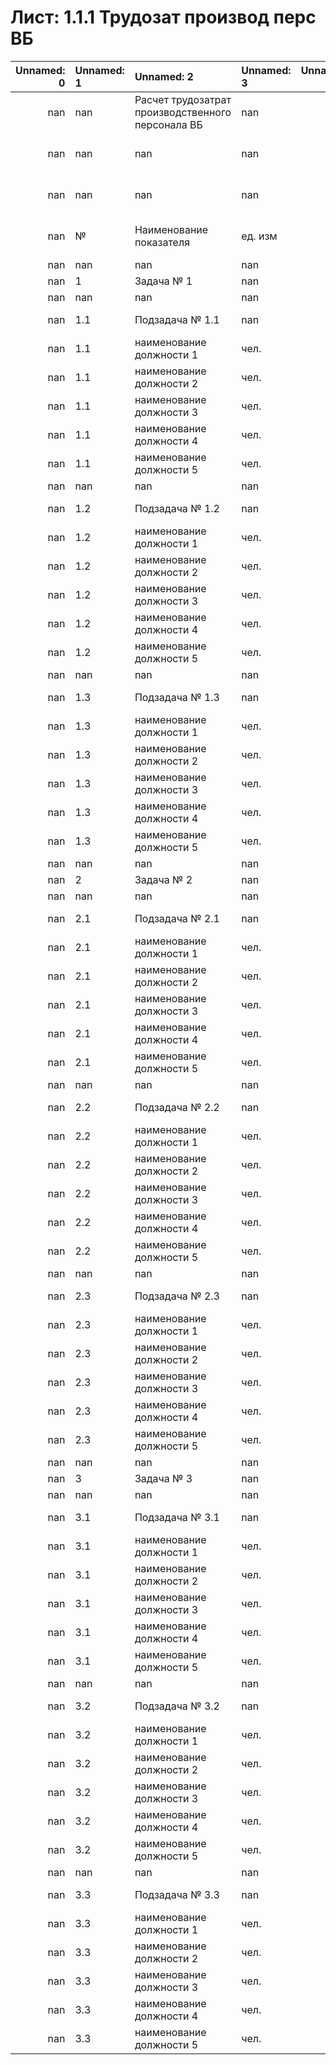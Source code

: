 # Лист: 1.1.1 Трудозат производ перс ВБ

|   Unnamed: 0 | Unnamed: 1   | Unnamed: 2                                        | Unnamed: 3   |   Unnamed: 4 | Unnamed: 5   | Unnamed: 6   |   Unnamed: 7 |   Unnamed: 8 |   Unnamed: 9 |   Unnamed: 10 | Unnamed: 11         | Unnamed: 12         | Unnamed: 13         | Unnamed: 14         | Unnamed: 15         | Unnamed: 16         | Unnamed: 17         | Unnamed: 18         | Unnamed: 19         | Unnamed: 20         | Unnamed: 21         | Unnamed: 22         | Unnamed: 23         | Unnamed: 24         | Unnamed: 25         | Unnamed: 26         | Unnamed: 27         | Unnamed: 28         | Unnamed: 29         | Unnamed: 30         | Unnamed: 31         | Unnamed: 32         | Unnamed: 33         | Unnamed: 34         | Unnamed: 35         | Unnamed: 36         | Unnamed: 37         | Unnamed: 38         | Unnamed: 39         | Unnamed: 40         | Unnamed: 41         | Unnamed: 42         | Unnamed: 43         | Unnamed: 44         | Unnamed: 45         | Unnamed: 46         | Unnamed: 47   |   Unnamed: 48 | Unnamed: 49                  | Unnamed: 50                  |   Unnamed: 51 | Unnamed: 52   |
|-------------:|:-------------|:--------------------------------------------------|:-------------|-------------:|:-------------|:-------------|-------------:|-------------:|-------------:|--------------:|:--------------------|:--------------------|:--------------------|:--------------------|:--------------------|:--------------------|:--------------------|:--------------------|:--------------------|:--------------------|:--------------------|:--------------------|:--------------------|:--------------------|:--------------------|:--------------------|:--------------------|:--------------------|:--------------------|:--------------------|:--------------------|:--------------------|:--------------------|:--------------------|:--------------------|:--------------------|:--------------------|:--------------------|:--------------------|:--------------------|:--------------------|:--------------------|:--------------------|:--------------------|:--------------------|:--------------------|:--------------|--------------:|:-----------------------------|:-----------------------------|--------------:|:--------------|
|          nan | nan          | Расчет трудозатрат производственного персонала ВБ | nan          |          nan | nan          | nan          |          nan |          nan |          nan |           nan | nan                 | nan                 | nan                 | nan                 | nan                 | nan                 | nan                 | nan                 | nan                 | nan                 | nan                 | nan                 | nan                 | nan                 | nan                 | nan                 | nan                 | nan                 | nan                 | nan                 | nan                 | nan                 | nan                 | nan                 | nan                 | nan                 | nan                 | nan                 | nan                 | nan                 | nan                 | nan                 | nan                 | nan                 | nan                 | nan                 | nan           |           nan | nan                          | nan                          |           nan | nan           |
|          nan | nan          | nan                                               | nan          |          nan | nan          | nan          |          nan |          nan |         2020 |          2021 | 2022                | 2022                | 2022                | 2022                | 2022                | 2022                | 2022                | 2022                | 2022                | 2022                | 2022                | 2022                | 2023                | 2023                | 2023                | 2023                | 2023                | 2023                | 2023                | 2023                | 2023                | 2023                | 2023                | 2023                | 2024                | 2024                | 2024                | 2024                | 2024                | 2024                | 2024                | 2024                | 2024                | 2024                | 2024                | 2024                | 20**          |           nan | nan                          | Расчет трудозатрат (чел-мес) |           nan | nan           |
|          nan | nan          | nan                                               | nan          |          nan | nan          | nan          |          nan |          nan |          nan |           nan | 2022-01-01 00:00:00 | 2022-02-01 00:00:00 | 2022-03-01 00:00:00 | 2022-04-01 00:00:00 | 2022-05-01 00:00:00 | 2022-06-01 00:00:00 | 2022-07-01 00:00:00 | 2022-08-01 00:00:00 | 2022-09-01 00:00:00 | 2022-10-01 00:00:00 | 2022-11-01 00:00:00 | 2022-12-01 00:00:00 | 2023-01-01 00:00:00 | 2023-02-01 00:00:00 | 2023-03-01 00:00:00 | 2023-04-01 00:00:00 | 2023-05-01 00:00:00 | 2023-06-01 00:00:00 | 2023-07-01 00:00:00 | 2023-08-01 00:00:00 | 2023-09-01 00:00:00 | 2023-10-01 00:00:00 | 2023-11-01 00:00:00 | 2023-12-01 00:00:00 | 2024-01-01 00:00:00 | 2024-02-01 00:00:00 | 2024-03-01 00:00:00 | 2024-04-01 00:00:00 | 2024-05-01 00:00:00 | 2024-06-01 00:00:00 | 2024-07-01 00:00:00 | 2024-08-01 00:00:00 | 2024-09-01 00:00:00 | 2024-10-01 00:00:00 | 2024-11-01 00:00:00 | 2024-12-01 00:00:00 | X             |           nan | 2022                         | 2023                         |          2024 | 20**          |
|          nan | №            | Наименование показателя                           | ед. изм      |          nan | Дата нач.    | Дата оконч.  |          nan |          nan |          nan |           nan | nan                 | nan                 | nan                 | nan                 | nan                 | nan                 | nan                 | nan                 | nan                 | nan                 | nan                 | nan                 | nan                 | nan                 | nan                 | nan                 | nan                 | nan                 | nan                 | nan                 | nan                 | nan                 | nan                 | nan                 | nan                 | nan                 | nan                 | nan                 | nan                 | nan                 | nan                 | nan                 | nan                 | nan                 | nan                 | nan                 | nan           |           nan | Расчет трудозатрат (чел-мес) | nan                          |           nan | nan           |
|          nan | nan          | nan                                               | nan          |          nan | nan          | nan          |          nan |          nan |          nan |           nan | nan                 | nan                 | nan                 | nan                 | nan                 | nan                 | nan                 | nan                 | nan                 | nan                 | nan                 | nan                 | nan                 | nan                 | nan                 | nan                 | nan                 | nan                 | nan                 | nan                 | nan                 | nan                 | nan                 | nan                 | nan                 | nan                 | nan                 | nan                 | nan                 | nan                 | nan                 | nan                 | nan                 | nan                 | nan                 | nan                 | nan           |           nan | nan                          | nan                          |           nan | nan           |
|          nan | 1            | Задача № 1                                        | nan          |          nan | 00:00:00     | 00:00:00     |          nan |          nan |          nan |           nan | nan                 | nan                 | nan                 | nan                 | nan                 | nan                 | nan                 | nan                 | nan                 | nan                 | nan                 | nan                 | nan                 | nan                 | nan                 | nan                 | nan                 | nan                 | nan                 | nan                 | nan                 | nan                 | nan                 | nan                 | nan                 | nan                 | nan                 | nan                 | nan                 | nan                 | nan                 | nan                 | nan                 | nan                 | nan                 | nan                 | nan           |           nan | Задача № 1                   | nan                          |           nan | nan           |
|          nan | nan          | nan                                               | nan          |          nan | nan          | nan          |          nan |          nan |          nan |           nan | nan                 | nan                 | nan                 | nan                 | nan                 | nan                 | nan                 | nan                 | nan                 | nan                 | nan                 | nan                 | nan                 | nan                 | nan                 | nan                 | nan                 | nan                 | nan                 | nan                 | nan                 | nan                 | nan                 | nan                 | nan                 | nan                 | nan                 | nan                 | nan                 | nan                 | nan                 | nan                 | nan                 | nan                 | nan                 | nan                 | nan           |           nan | nan                          | nan                          |           nan | nan           |
|          nan | 1.1          | Подзадача № 1.1                                   | nan          |          nan | 00:00:00     | 00:00:00     |          nan |          nan |          nan |           nan | nan                 | nan                 | nan                 | nan                 | nan                 | nan                 | nan                 | nan                 | nan                 | nan                 | nan                 | nan                 | nan                 | nan                 | nan                 | nan                 | nan                 | nan                 | nan                 | nan                 | nan                 | nan                 | nan                 | nan                 | nan                 | nan                 | nan                 | nan                 | nan                 | nan                 | nan                 | nan                 | nan                 | nan                 | nan                 | nan                 | nan           |           nan | Подзадача № 1.1              | nan                          |           nan | nan           |
|          nan | 1.1          | наименование должности 1                          | чел.         |          nan | nan          | nan          |          nan |          nan |          nan |           nan | nan                 | nan                 | nan                 | nan                 | nan                 | nan                 | nan                 | nan                 | nan                 | nan                 | nan                 | nan                 | nan                 | nan                 | nan                 | nan                 | nan                 | nan                 | nan                 | nan                 | nan                 | nan                 | nan                 | nan                 | nan                 | nan                 | nan                 | nan                 | nan                 | nan                 | nan                 | nan                 | nan                 | nan                 | nan                 | nan                 | nan           |           nan | 0                            | 0                            |             0 | nan           |
|          nan | 1.1          | наименование должности 2                          | чел.         |          nan | nan          | nan          |          nan |          nan |          nan |           nan | nan                 | nan                 | nan                 | nan                 | nan                 | nan                 | nan                 | nan                 | nan                 | nan                 | nan                 | nan                 | nan                 | nan                 | nan                 | nan                 | nan                 | nan                 | nan                 | nan                 | nan                 | nan                 | nan                 | nan                 | nan                 | nan                 | nan                 | nan                 | nan                 | nan                 | nan                 | nan                 | nan                 | nan                 | nan                 | nan                 | nan           |           nan | 0                            | 0                            |             0 | nan           |
|          nan | 1.1          | наименование должности 3                          | чел.         |          nan | nan          | nan          |          nan |          nan |          nan |           nan | nan                 | nan                 | nan                 | nan                 | nan                 | nan                 | nan                 | nan                 | nan                 | nan                 | nan                 | nan                 | nan                 | nan                 | nan                 | nan                 | nan                 | nan                 | nan                 | nan                 | nan                 | nan                 | nan                 | nan                 | nan                 | nan                 | nan                 | nan                 | nan                 | nan                 | nan                 | nan                 | nan                 | nan                 | nan                 | nan                 | nan           |           nan | 0                            | 0                            |             0 | nan           |
|          nan | 1.1          | наименование должности 4                          | чел.         |          nan | nan          | nan          |          nan |          nan |          nan |           nan | nan                 | nan                 | nan                 | nan                 | nan                 | nan                 | nan                 | nan                 | nan                 | nan                 | nan                 | nan                 | nan                 | nan                 | nan                 | nan                 | nan                 | nan                 | nan                 | nan                 | nan                 | nan                 | nan                 | nan                 | nan                 | nan                 | nan                 | nan                 | nan                 | nan                 | nan                 | nan                 | nan                 | nan                 | nan                 | nan                 | nan           |           nan | 0                            | 0                            |             0 | nan           |
|          nan | 1.1          | наименование должности 5                          | чел.         |          nan | nan          | nan          |          nan |          nan |          nan |           nan | nan                 | nan                 | nan                 | nan                 | nan                 | nan                 | nan                 | nan                 | nan                 | nan                 | nan                 | nan                 | nan                 | nan                 | nan                 | nan                 | nan                 | nan                 | nan                 | nan                 | nan                 | nan                 | nan                 | nan                 | nan                 | nan                 | nan                 | nan                 | nan                 | nan                 | nan                 | nan                 | nan                 | nan                 | nan                 | nan                 | nan           |           nan | 0                            | 0                            |             0 | nan           |
|          nan | nan          | nan                                               | nan          |          nan | nan          | nan          |          nan |          nan |          nan |           nan | nan                 | nan                 | nan                 | nan                 | nan                 | nan                 | nan                 | nan                 | nan                 | nan                 | nan                 | nan                 | nan                 | nan                 | nan                 | nan                 | nan                 | nan                 | nan                 | nan                 | nan                 | nan                 | nan                 | nan                 | nan                 | nan                 | nan                 | nan                 | nan                 | nan                 | nan                 | nan                 | nan                 | nan                 | nan                 | nan                 | nan           |           nan | nan                          | nan                          |           nan | nan           |
|          nan | 1.2          | Подзадача № 1.2                                   | nan          |          nan | 00:00:00     | 00:00:00     |          nan |          nan |          nan |           nan | nan                 | nan                 | nan                 | nan                 | nan                 | nan                 | nan                 | nan                 | nan                 | nan                 | nan                 | nan                 | nan                 | nan                 | nan                 | nan                 | nan                 | nan                 | nan                 | nan                 | nan                 | nan                 | nan                 | nan                 | nan                 | nan                 | nan                 | nan                 | nan                 | nan                 | nan                 | nan                 | nan                 | nan                 | nan                 | nan                 | nan           |           nan | Подзадача № 1.2              | nan                          |           nan | nan           |
|          nan | 1.2          | наименование должности 1                          | чел.         |          nan | nan          | nan          |          nan |          nan |          nan |           nan | nan                 | nan                 | nan                 | nan                 | nan                 | nan                 | nan                 | nan                 | nan                 | nan                 | nan                 | nan                 | nan                 | nan                 | nan                 | nan                 | nan                 | nan                 | nan                 | nan                 | nan                 | nan                 | nan                 | nan                 | nan                 | nan                 | nan                 | nan                 | nan                 | nan                 | nan                 | nan                 | nan                 | nan                 | nan                 | nan                 | nan           |           nan | 0                            | 0                            |             0 | nan           |
|          nan | 1.2          | наименование должности 2                          | чел.         |          nan | nan          | nan          |          nan |          nan |          nan |           nan | nan                 | nan                 | nan                 | nan                 | nan                 | nan                 | nan                 | nan                 | nan                 | nan                 | nan                 | nan                 | nan                 | nan                 | nan                 | nan                 | nan                 | nan                 | nan                 | nan                 | nan                 | nan                 | nan                 | nan                 | nan                 | nan                 | nan                 | nan                 | nan                 | nan                 | nan                 | nan                 | nan                 | nan                 | nan                 | nan                 | nan           |           nan | 0                            | 0                            |             0 | nan           |
|          nan | 1.2          | наименование должности 3                          | чел.         |          nan | nan          | nan          |          nan |          nan |          nan |           nan | nan                 | nan                 | nan                 | nan                 | nan                 | nan                 | nan                 | nan                 | nan                 | nan                 | nan                 | nan                 | nan                 | nan                 | nan                 | nan                 | nan                 | nan                 | nan                 | nan                 | nan                 | nan                 | nan                 | nan                 | nan                 | nan                 | nan                 | nan                 | nan                 | nan                 | nan                 | nan                 | nan                 | nan                 | nan                 | nan                 | nan           |           nan | 0                            | 0                            |             0 | nan           |
|          nan | 1.2          | наименование должности 4                          | чел.         |          nan | nan          | nan          |          nan |          nan |          nan |           nan | nan                 | nan                 | nan                 | nan                 | nan                 | nan                 | nan                 | nan                 | nan                 | nan                 | nan                 | nan                 | nan                 | nan                 | nan                 | nan                 | nan                 | nan                 | nan                 | nan                 | nan                 | nan                 | nan                 | nan                 | nan                 | nan                 | nan                 | nan                 | nan                 | nan                 | nan                 | nan                 | nan                 | nan                 | nan                 | nan                 | nan           |           nan | 0                            | 0                            |             0 | nan           |
|          nan | 1.2          | наименование должности 5                          | чел.         |          nan | nan          | nan          |          nan |          nan |          nan |           nan | nan                 | nan                 | nan                 | nan                 | nan                 | nan                 | nan                 | nan                 | nan                 | nan                 | nan                 | nan                 | nan                 | nan                 | nan                 | nan                 | nan                 | nan                 | nan                 | nan                 | nan                 | nan                 | nan                 | nan                 | nan                 | nan                 | nan                 | nan                 | nan                 | nan                 | nan                 | nan                 | nan                 | nan                 | nan                 | nan                 | nan           |           nan | 0                            | 0                            |             0 | nan           |
|          nan | nan          | nan                                               | nan          |          nan | nan          | nan          |          nan |          nan |          nan |           nan | nan                 | nan                 | nan                 | nan                 | nan                 | nan                 | nan                 | nan                 | nan                 | nan                 | nan                 | nan                 | nan                 | nan                 | nan                 | nan                 | nan                 | nan                 | nan                 | nan                 | nan                 | nan                 | nan                 | nan                 | nan                 | nan                 | nan                 | nan                 | nan                 | nan                 | nan                 | nan                 | nan                 | nan                 | nan                 | nan                 | nan           |           nan | nan                          | nan                          |           nan | nan           |
|          nan | 1.3          | Подзадача № 1.3                                   | nan          |          nan | 00:00:00     | 00:00:00     |          nan |          nan |          nan |           nan | nan                 | nan                 | nan                 | nan                 | nan                 | nan                 | nan                 | nan                 | nan                 | nan                 | nan                 | nan                 | nan                 | nan                 | nan                 | nan                 | nan                 | nan                 | nan                 | nan                 | nan                 | nan                 | nan                 | nan                 | nan                 | nan                 | nan                 | nan                 | nan                 | nan                 | nan                 | nan                 | nan                 | nan                 | nan                 | nan                 | nan           |           nan | Подзадача № 1.3              | nan                          |           nan | nan           |
|          nan | 1.3          | наименование должности 1                          | чел.         |          nan | nan          | nan          |          nan |          nan |          nan |           nan | nan                 | nan                 | nan                 | nan                 | nan                 | nan                 | nan                 | nan                 | nan                 | nan                 | nan                 | nan                 | nan                 | nan                 | nan                 | nan                 | nan                 | nan                 | nan                 | nan                 | nan                 | nan                 | nan                 | nan                 | nan                 | nan                 | nan                 | nan                 | nan                 | nan                 | nan                 | nan                 | nan                 | nan                 | nan                 | nan                 | nan           |           nan | 0                            | 0                            |             0 | nan           |
|          nan | 1.3          | наименование должности 2                          | чел.         |          nan | nan          | nan          |          nan |          nan |          nan |           nan | nan                 | nan                 | nan                 | nan                 | nan                 | nan                 | nan                 | nan                 | nan                 | nan                 | nan                 | nan                 | nan                 | nan                 | nan                 | nan                 | nan                 | nan                 | nan                 | nan                 | nan                 | nan                 | nan                 | nan                 | nan                 | nan                 | nan                 | nan                 | nan                 | nan                 | nan                 | nan                 | nan                 | nan                 | nan                 | nan                 | nan           |           nan | 0                            | 0                            |             0 | nan           |
|          nan | 1.3          | наименование должности 3                          | чел.         |          nan | nan          | nan          |          nan |          nan |          nan |           nan | nan                 | nan                 | nan                 | nan                 | nan                 | nan                 | nan                 | nan                 | nan                 | nan                 | nan                 | nan                 | nan                 | nan                 | nan                 | nan                 | nan                 | nan                 | nan                 | nan                 | nan                 | nan                 | nan                 | nan                 | nan                 | nan                 | nan                 | nan                 | nan                 | nan                 | nan                 | nan                 | nan                 | nan                 | nan                 | nan                 | nan           |           nan | 0                            | 0                            |             0 | nan           |
|          nan | 1.3          | наименование должности 4                          | чел.         |          nan | nan          | nan          |          nan |          nan |          nan |           nan | nan                 | nan                 | nan                 | nan                 | nan                 | nan                 | nan                 | nan                 | nan                 | nan                 | nan                 | nan                 | nan                 | nan                 | nan                 | nan                 | nan                 | nan                 | nan                 | nan                 | nan                 | nan                 | nan                 | nan                 | nan                 | nan                 | nan                 | nan                 | nan                 | nan                 | nan                 | nan                 | nan                 | nan                 | nan                 | nan                 | nan           |           nan | 0                            | 0                            |             0 | nan           |
|          nan | 1.3          | наименование должности 5                          | чел.         |          nan | nan          | nan          |          nan |          nan |          nan |           nan | nan                 | nan                 | nan                 | nan                 | nan                 | nan                 | nan                 | nan                 | nan                 | nan                 | nan                 | nan                 | nan                 | nan                 | nan                 | nan                 | nan                 | nan                 | nan                 | nan                 | nan                 | nan                 | nan                 | nan                 | nan                 | nan                 | nan                 | nan                 | nan                 | nan                 | nan                 | nan                 | nan                 | nan                 | nan                 | nan                 | nan           |           nan | 0                            | 0                            |             0 | nan           |
|          nan | nan          | nan                                               | nan          |          nan | nan          | nan          |          nan |          nan |          nan |           nan | nan                 | nan                 | nan                 | nan                 | nan                 | nan                 | nan                 | nan                 | nan                 | nan                 | nan                 | nan                 | nan                 | nan                 | nan                 | nan                 | nan                 | nan                 | nan                 | nan                 | nan                 | nan                 | nan                 | nan                 | nan                 | nan                 | nan                 | nan                 | nan                 | nan                 | nan                 | nan                 | nan                 | nan                 | nan                 | nan                 | nan           |           nan | nan                          | nan                          |           nan | nan           |
|          nan | 2            | Задача № 2                                        | nan          |          nan | 00:00:00     | 00:00:00     |          nan |          nan |          nan |           nan | nan                 | nan                 | nan                 | nan                 | nan                 | nan                 | nan                 | nan                 | nan                 | nan                 | nan                 | nan                 | nan                 | nan                 | nan                 | nan                 | nan                 | nan                 | nan                 | nan                 | nan                 | nan                 | nan                 | nan                 | nan                 | nan                 | nan                 | nan                 | nan                 | nan                 | nan                 | nan                 | nan                 | nan                 | nan                 | nan                 | nan           |           nan | Задача № 2                   | nan                          |           nan | nan           |
|          nan | nan          | nan                                               | nan          |          nan | nan          | nan          |          nan |          nan |          nan |           nan | nan                 | nan                 | nan                 | nan                 | nan                 | nan                 | nan                 | nan                 | nan                 | nan                 | nan                 | nan                 | nan                 | nan                 | nan                 | nan                 | nan                 | nan                 | nan                 | nan                 | nan                 | nan                 | nan                 | nan                 | nan                 | nan                 | nan                 | nan                 | nan                 | nan                 | nan                 | nan                 | nan                 | nan                 | nan                 | nan                 | nan           |           nan | nan                          | nan                          |           nan | nan           |
|          nan | 2.1          | Подзадача № 2.1                                   | nan          |          nan | 00:00:00     | 00:00:00     |          nan |          nan |          nan |           nan | nan                 | nan                 | nan                 | nan                 | nan                 | nan                 | nan                 | nan                 | nan                 | nan                 | nan                 | nan                 | nan                 | nan                 | nan                 | nan                 | nan                 | nan                 | nan                 | nan                 | nan                 | nan                 | nan                 | nan                 | nan                 | nan                 | nan                 | nan                 | nan                 | nan                 | nan                 | nan                 | nan                 | nan                 | nan                 | nan                 | nan           |           nan | Подзадача № 2.1              | nan                          |           nan | nan           |
|          nan | 2.1          | наименование должности 1                          | чел.         |          nan | nan          | nan          |          nan |          nan |          nan |           nan | nan                 | nan                 | nan                 | nan                 | nan                 | nan                 | nan                 | nan                 | nan                 | nan                 | nan                 | nan                 | nan                 | nan                 | nan                 | nan                 | nan                 | nan                 | nan                 | nan                 | nan                 | nan                 | nan                 | nan                 | nan                 | nan                 | nan                 | nan                 | nan                 | nan                 | nan                 | nan                 | nan                 | nan                 | nan                 | nan                 | nan           |           nan | 0                            | 0                            |             0 | nan           |
|          nan | 2.1          | наименование должности 2                          | чел.         |          nan | nan          | nan          |          nan |          nan |          nan |           nan | nan                 | nan                 | nan                 | nan                 | nan                 | nan                 | nan                 | nan                 | nan                 | nan                 | nan                 | nan                 | nan                 | nan                 | nan                 | nan                 | nan                 | nan                 | nan                 | nan                 | nan                 | nan                 | nan                 | nan                 | nan                 | nan                 | nan                 | nan                 | nan                 | nan                 | nan                 | nan                 | nan                 | nan                 | nan                 | nan                 | nan           |           nan | 0                            | 0                            |             0 | nan           |
|          nan | 2.1          | наименование должности 3                          | чел.         |          nan | nan          | nan          |          nan |          nan |          nan |           nan | nan                 | nan                 | nan                 | nan                 | nan                 | nan                 | nan                 | nan                 | nan                 | nan                 | nan                 | nan                 | nan                 | nan                 | nan                 | nan                 | nan                 | nan                 | nan                 | nan                 | nan                 | nan                 | nan                 | nan                 | nan                 | nan                 | nan                 | nan                 | nan                 | nan                 | nan                 | nan                 | nan                 | nan                 | nan                 | nan                 | nan           |           nan | 0                            | 0                            |             0 | nan           |
|          nan | 2.1          | наименование должности 4                          | чел.         |          nan | nan          | nan          |          nan |          nan |          nan |           nan | nan                 | nan                 | nan                 | nan                 | nan                 | nan                 | nan                 | nan                 | nan                 | nan                 | nan                 | nan                 | nan                 | nan                 | nan                 | nan                 | nan                 | nan                 | nan                 | nan                 | nan                 | nan                 | nan                 | nan                 | nan                 | nan                 | nan                 | nan                 | nan                 | nan                 | nan                 | nan                 | nan                 | nan                 | nan                 | nan                 | nan           |           nan | 0                            | 0                            |             0 | nan           |
|          nan | 2.1          | наименование должности 5                          | чел.         |          nan | nan          | nan          |          nan |          nan |          nan |           nan | nan                 | nan                 | nan                 | nan                 | nan                 | nan                 | nan                 | nan                 | nan                 | nan                 | nan                 | nan                 | nan                 | nan                 | nan                 | nan                 | nan                 | nan                 | nan                 | nan                 | nan                 | nan                 | nan                 | nan                 | nan                 | nan                 | nan                 | nan                 | nan                 | nan                 | nan                 | nan                 | nan                 | nan                 | nan                 | nan                 | nan           |           nan | 0                            | 0                            |             0 | nan           |
|          nan | nan          | nan                                               | nan          |          nan | nan          | nan          |          nan |          nan |          nan |           nan | nan                 | nan                 | nan                 | nan                 | nan                 | nan                 | nan                 | nan                 | nan                 | nan                 | nan                 | nan                 | nan                 | nan                 | nan                 | nan                 | nan                 | nan                 | nan                 | nan                 | nan                 | nan                 | nan                 | nan                 | nan                 | nan                 | nan                 | nan                 | nan                 | nan                 | nan                 | nan                 | nan                 | nan                 | nan                 | nan                 | nan           |           nan | nan                          | nan                          |           nan | nan           |
|          nan | 2.2          | Подзадача № 2.2                                   | nan          |          nan | 00:00:00     | 00:00:00     |          nan |          nan |          nan |           nan | nan                 | nan                 | nan                 | nan                 | nan                 | nan                 | nan                 | nan                 | nan                 | nan                 | nan                 | nan                 | nan                 | nan                 | nan                 | nan                 | nan                 | nan                 | nan                 | nan                 | nan                 | nan                 | nan                 | nan                 | nan                 | nan                 | nan                 | nan                 | nan                 | nan                 | nan                 | nan                 | nan                 | nan                 | nan                 | nan                 | nan           |           nan | Подзадача № 2.2              | nan                          |           nan | nan           |
|          nan | 2.2          | наименование должности 1                          | чел.         |          nan | nan          | nan          |          nan |          nan |          nan |           nan | nan                 | nan                 | nan                 | nan                 | nan                 | nan                 | nan                 | nan                 | nan                 | nan                 | nan                 | nan                 | nan                 | nan                 | nan                 | nan                 | nan                 | nan                 | nan                 | nan                 | nan                 | nan                 | nan                 | nan                 | nan                 | nan                 | nan                 | nan                 | nan                 | nan                 | nan                 | nan                 | nan                 | nan                 | nan                 | nan                 | nan           |           nan | 0                            | 0                            |             0 | nan           |
|          nan | 2.2          | наименование должности 2                          | чел.         |          nan | nan          | nan          |          nan |          nan |          nan |           nan | nan                 | nan                 | nan                 | nan                 | nan                 | nan                 | nan                 | nan                 | nan                 | nan                 | nan                 | nan                 | nan                 | nan                 | nan                 | nan                 | nan                 | nan                 | nan                 | nan                 | nan                 | nan                 | nan                 | nan                 | nan                 | nan                 | nan                 | nan                 | nan                 | nan                 | nan                 | nan                 | nan                 | nan                 | nan                 | nan                 | nan           |           nan | 0                            | 0                            |             0 | nan           |
|          nan | 2.2          | наименование должности 3                          | чел.         |          nan | nan          | nan          |          nan |          nan |          nan |           nan | nan                 | nan                 | nan                 | nan                 | nan                 | nan                 | nan                 | nan                 | nan                 | nan                 | nan                 | nan                 | nan                 | nan                 | nan                 | nan                 | nan                 | nan                 | nan                 | nan                 | nan                 | nan                 | nan                 | nan                 | nan                 | nan                 | nan                 | nan                 | nan                 | nan                 | nan                 | nan                 | nan                 | nan                 | nan                 | nan                 | nan           |           nan | 0                            | 0                            |             0 | nan           |
|          nan | 2.2          | наименование должности 4                          | чел.         |          nan | nan          | nan          |          nan |          nan |          nan |           nan | nan                 | nan                 | nan                 | nan                 | nan                 | nan                 | nan                 | nan                 | nan                 | nan                 | nan                 | nan                 | nan                 | nan                 | nan                 | nan                 | nan                 | nan                 | nan                 | nan                 | nan                 | nan                 | nan                 | nan                 | nan                 | nan                 | nan                 | nan                 | nan                 | nan                 | nan                 | nan                 | nan                 | nan                 | nan                 | nan                 | nan           |           nan | 0                            | 0                            |             0 | nan           |
|          nan | 2.2          | наименование должности 5                          | чел.         |          nan | nan          | nan          |          nan |          nan |          nan |           nan | nan                 | nan                 | nan                 | nan                 | nan                 | nan                 | nan                 | nan                 | nan                 | nan                 | nan                 | nan                 | nan                 | nan                 | nan                 | nan                 | nan                 | nan                 | nan                 | nan                 | nan                 | nan                 | nan                 | nan                 | nan                 | nan                 | nan                 | nan                 | nan                 | nan                 | nan                 | nan                 | nan                 | nan                 | nan                 | nan                 | nan           |           nan | 0                            | 0                            |             0 | nan           |
|          nan | nan          | nan                                               | nan          |          nan | nan          | nan          |          nan |          nan |          nan |           nan | nan                 | nan                 | nan                 | nan                 | nan                 | nan                 | nan                 | nan                 | nan                 | nan                 | nan                 | nan                 | nan                 | nan                 | nan                 | nan                 | nan                 | nan                 | nan                 | nan                 | nan                 | nan                 | nan                 | nan                 | nan                 | nan                 | nan                 | nan                 | nan                 | nan                 | nan                 | nan                 | nan                 | nan                 | nan                 | nan                 | nan           |           nan | nan                          | nan                          |           nan | nan           |
|          nan | 2.3          | Подзадача № 2.3                                   | nan          |          nan | 00:00:00     | 00:00:00     |          nan |          nan |          nan |           nan | nan                 | nan                 | nan                 | nan                 | nan                 | nan                 | nan                 | nan                 | nan                 | nan                 | nan                 | nan                 | nan                 | nan                 | nan                 | nan                 | nan                 | nan                 | nan                 | nan                 | nan                 | nan                 | nan                 | nan                 | nan                 | nan                 | nan                 | nan                 | nan                 | nan                 | nan                 | nan                 | nan                 | nan                 | nan                 | nan                 | nan           |           nan | Подзадача № 2.3              | nan                          |           nan | nan           |
|          nan | 2.3          | наименование должности 1                          | чел.         |          nan | nan          | nan          |          nan |          nan |          nan |           nan | nan                 | nan                 | nan                 | nan                 | nan                 | nan                 | nan                 | nan                 | nan                 | nan                 | nan                 | nan                 | nan                 | nan                 | nan                 | nan                 | nan                 | nan                 | nan                 | nan                 | nan                 | nan                 | nan                 | nan                 | nan                 | nan                 | nan                 | nan                 | nan                 | nan                 | nan                 | nan                 | nan                 | nan                 | nan                 | nan                 | nan           |           nan | 0                            | 0                            |             0 | nan           |
|          nan | 2.3          | наименование должности 2                          | чел.         |          nan | nan          | nan          |          nan |          nan |          nan |           nan | nan                 | nan                 | nan                 | nan                 | nan                 | nan                 | nan                 | nan                 | nan                 | nan                 | nan                 | nan                 | nan                 | nan                 | nan                 | nan                 | nan                 | nan                 | nan                 | nan                 | nan                 | nan                 | nan                 | nan                 | nan                 | nan                 | nan                 | nan                 | nan                 | nan                 | nan                 | nan                 | nan                 | nan                 | nan                 | nan                 | nan           |           nan | 0                            | 0                            |             0 | nan           |
|          nan | 2.3          | наименование должности 3                          | чел.         |          nan | nan          | nan          |          nan |          nan |          nan |           nan | nan                 | nan                 | nan                 | nan                 | nan                 | nan                 | nan                 | nan                 | nan                 | nan                 | nan                 | nan                 | nan                 | nan                 | nan                 | nan                 | nan                 | nan                 | nan                 | nan                 | nan                 | nan                 | nan                 | nan                 | nan                 | nan                 | nan                 | nan                 | nan                 | nan                 | nan                 | nan                 | nan                 | nan                 | nan                 | nan                 | nan           |           nan | 0                            | 0                            |             0 | nan           |
|          nan | 2.3          | наименование должности 4                          | чел.         |          nan | nan          | nan          |          nan |          nan |          nan |           nan | nan                 | nan                 | nan                 | nan                 | nan                 | nan                 | nan                 | nan                 | nan                 | nan                 | nan                 | nan                 | nan                 | nan                 | nan                 | nan                 | nan                 | nan                 | nan                 | nan                 | nan                 | nan                 | nan                 | nan                 | nan                 | nan                 | nan                 | nan                 | nan                 | nan                 | nan                 | nan                 | nan                 | nan                 | nan                 | nan                 | nan           |           nan | 0                            | 0                            |             0 | nan           |
|          nan | 2.3          | наименование должности 5                          | чел.         |          nan | nan          | nan          |          nan |          nan |          nan |           nan | nan                 | nan                 | nan                 | nan                 | nan                 | nan                 | nan                 | nan                 | nan                 | nan                 | nan                 | nan                 | nan                 | nan                 | nan                 | nan                 | nan                 | nan                 | nan                 | nan                 | nan                 | nan                 | nan                 | nan                 | nan                 | nan                 | nan                 | nan                 | nan                 | nan                 | nan                 | nan                 | nan                 | nan                 | nan                 | nan                 | nan           |           nan | 0                            | 0                            |             0 | nan           |
|          nan | nan          | nan                                               | nan          |          nan | nan          | nan          |          nan |          nan |          nan |           nan | nan                 | nan                 | nan                 | nan                 | nan                 | nan                 | nan                 | nan                 | nan                 | nan                 | nan                 | nan                 | nan                 | nan                 | nan                 | nan                 | nan                 | nan                 | nan                 | nan                 | nan                 | nan                 | nan                 | nan                 | nan                 | nan                 | nan                 | nan                 | nan                 | nan                 | nan                 | nan                 | nan                 | nan                 | nan                 | nan                 | nan           |           nan | nan                          | nan                          |           nan | nan           |
|          nan | 3            | Задача № 3                                        | nan          |          nan | 00:00:00     | 00:00:00     |          nan |          nan |          nan |           nan | nan                 | nan                 | nan                 | nan                 | nan                 | nan                 | nan                 | nan                 | nan                 | nan                 | nan                 | nan                 | nan                 | nan                 | nan                 | nan                 | nan                 | nan                 | nan                 | nan                 | nan                 | nan                 | nan                 | nan                 | nan                 | nan                 | nan                 | nan                 | nan                 | nan                 | nan                 | nan                 | nan                 | nan                 | nan                 | nan                 | nan           |           nan | Задача № 3                   | nan                          |           nan | nan           |
|          nan | nan          | nan                                               | nan          |          nan | nan          | nan          |          nan |          nan |          nan |           nan | nan                 | nan                 | nan                 | nan                 | nan                 | nan                 | nan                 | nan                 | nan                 | nan                 | nan                 | nan                 | nan                 | nan                 | nan                 | nan                 | nan                 | nan                 | nan                 | nan                 | nan                 | nan                 | nan                 | nan                 | nan                 | nan                 | nan                 | nan                 | nan                 | nan                 | nan                 | nan                 | nan                 | nan                 | nan                 | nan                 | nan           |           nan | nan                          | nan                          |           nan | nan           |
|          nan | 3.1          | Подзадача № 3.1                                   | nan          |          nan | 00:00:00     | 00:00:00     |          nan |          nan |          nan |           nan | nan                 | nan                 | nan                 | nan                 | nan                 | nan                 | nan                 | nan                 | nan                 | nan                 | nan                 | nan                 | nan                 | nan                 | nan                 | nan                 | nan                 | nan                 | nan                 | nan                 | nan                 | nan                 | nan                 | nan                 | nan                 | nan                 | nan                 | nan                 | nan                 | nan                 | nan                 | nan                 | nan                 | nan                 | nan                 | nan                 | nan           |           nan | Подзадача № 3.1              | nan                          |           nan | nan           |
|          nan | 3.1          | наименование должности 1                          | чел.         |          nan | nan          | nan          |          nan |          nan |          nan |           nan | nan                 | nan                 | nan                 | nan                 | nan                 | nan                 | nan                 | nan                 | nan                 | nan                 | nan                 | nan                 | nan                 | nan                 | nan                 | nan                 | nan                 | nan                 | nan                 | nan                 | nan                 | nan                 | nan                 | nan                 | nan                 | nan                 | nan                 | nan                 | nan                 | nan                 | nan                 | nan                 | nan                 | nan                 | nan                 | nan                 | nan           |           nan | 0                            | 0                            |             0 | nan           |
|          nan | 3.1          | наименование должности 2                          | чел.         |          nan | nan          | nan          |          nan |          nan |          nan |           nan | nan                 | nan                 | nan                 | nan                 | nan                 | nan                 | nan                 | nan                 | nan                 | nan                 | nan                 | nan                 | nan                 | nan                 | nan                 | nan                 | nan                 | nan                 | nan                 | nan                 | nan                 | nan                 | nan                 | nan                 | nan                 | nan                 | nan                 | nan                 | nan                 | nan                 | nan                 | nan                 | nan                 | nan                 | nan                 | nan                 | nan           |           nan | 0                            | 0                            |             0 | nan           |
|          nan | 3.1          | наименование должности 3                          | чел.         |          nan | nan          | nan          |          nan |          nan |          nan |           nan | nan                 | nan                 | nan                 | nan                 | nan                 | nan                 | nan                 | nan                 | nan                 | nan                 | nan                 | nan                 | nan                 | nan                 | nan                 | nan                 | nan                 | nan                 | nan                 | nan                 | nan                 | nan                 | nan                 | nan                 | nan                 | nan                 | nan                 | nan                 | nan                 | nan                 | nan                 | nan                 | nan                 | nan                 | nan                 | nan                 | nan           |           nan | 0                            | 0                            |             0 | nan           |
|          nan | 3.1          | наименование должности 4                          | чел.         |          nan | nan          | nan          |          nan |          nan |          nan |           nan | nan                 | nan                 | nan                 | nan                 | nan                 | nan                 | nan                 | nan                 | nan                 | nan                 | nan                 | nan                 | nan                 | nan                 | nan                 | nan                 | nan                 | nan                 | nan                 | nan                 | nan                 | nan                 | nan                 | nan                 | nan                 | nan                 | nan                 | nan                 | nan                 | nan                 | nan                 | nan                 | nan                 | nan                 | nan                 | nan                 | nan           |           nan | 0                            | 0                            |             0 | nan           |
|          nan | 3.1          | наименование должности 5                          | чел.         |          nan | nan          | nan          |          nan |          nan |          nan |           nan | nan                 | nan                 | nan                 | nan                 | nan                 | nan                 | nan                 | nan                 | nan                 | nan                 | nan                 | nan                 | nan                 | nan                 | nan                 | nan                 | nan                 | nan                 | nan                 | nan                 | nan                 | nan                 | nan                 | nan                 | nan                 | nan                 | nan                 | nan                 | nan                 | nan                 | nan                 | nan                 | nan                 | nan                 | nan                 | nan                 | nan           |           nan | 0                            | 0                            |             0 | nan           |
|          nan | nan          | nan                                               | nan          |          nan | nan          | nan          |          nan |          nan |          nan |           nan | nan                 | nan                 | nan                 | nan                 | nan                 | nan                 | nan                 | nan                 | nan                 | nan                 | nan                 | nan                 | nan                 | nan                 | nan                 | nan                 | nan                 | nan                 | nan                 | nan                 | nan                 | nan                 | nan                 | nan                 | nan                 | nan                 | nan                 | nan                 | nan                 | nan                 | nan                 | nan                 | nan                 | nan                 | nan                 | nan                 | nan           |           nan | nan                          | nan                          |           nan | nan           |
|          nan | 3.2          | Подзадача № 3.2                                   | nan          |          nan | 00:00:00     | 00:00:00     |          nan |          nan |          nan |           nan | nan                 | nan                 | nan                 | nan                 | nan                 | nan                 | nan                 | nan                 | nan                 | nan                 | nan                 | nan                 | nan                 | nan                 | nan                 | nan                 | nan                 | nan                 | nan                 | nan                 | nan                 | nan                 | nan                 | nan                 | nan                 | nan                 | nan                 | nan                 | nan                 | nan                 | nan                 | nan                 | nan                 | nan                 | nan                 | nan                 | nan           |           nan | Подзадача № 3.2              | nan                          |           nan | nan           |
|          nan | 3.2          | наименование должности 1                          | чел.         |          nan | nan          | nan          |          nan |          nan |          nan |           nan | nan                 | nan                 | nan                 | nan                 | nan                 | nan                 | nan                 | nan                 | nan                 | nan                 | nan                 | nan                 | nan                 | nan                 | nan                 | nan                 | nan                 | nan                 | nan                 | nan                 | nan                 | nan                 | nan                 | nan                 | nan                 | nan                 | nan                 | nan                 | nan                 | nan                 | nan                 | nan                 | nan                 | nan                 | nan                 | nan                 | nan           |           nan | 0                            | 0                            |             0 | nan           |
|          nan | 3.2          | наименование должности 2                          | чел.         |          nan | nan          | nan          |          nan |          nan |          nan |           nan | nan                 | nan                 | nan                 | nan                 | nan                 | nan                 | nan                 | nan                 | nan                 | nan                 | nan                 | nan                 | nan                 | nan                 | nan                 | nan                 | nan                 | nan                 | nan                 | nan                 | nan                 | nan                 | nan                 | nan                 | nan                 | nan                 | nan                 | nan                 | nan                 | nan                 | nan                 | nan                 | nan                 | nan                 | nan                 | nan                 | nan           |           nan | 0                            | 0                            |             0 | nan           |
|          nan | 3.2          | наименование должности 3                          | чел.         |          nan | nan          | nan          |          nan |          nan |          nan |           nan | nan                 | nan                 | nan                 | nan                 | nan                 | nan                 | nan                 | nan                 | nan                 | nan                 | nan                 | nan                 | nan                 | nan                 | nan                 | nan                 | nan                 | nan                 | nan                 | nan                 | nan                 | nan                 | nan                 | nan                 | nan                 | nan                 | nan                 | nan                 | nan                 | nan                 | nan                 | nan                 | nan                 | nan                 | nan                 | nan                 | nan           |           nan | 0                            | 0                            |             0 | nan           |
|          nan | 3.2          | наименование должности 4                          | чел.         |          nan | nan          | nan          |          nan |          nan |          nan |           nan | nan                 | nan                 | nan                 | nan                 | nan                 | nan                 | nan                 | nan                 | nan                 | nan                 | nan                 | nan                 | nan                 | nan                 | nan                 | nan                 | nan                 | nan                 | nan                 | nan                 | nan                 | nan                 | nan                 | nan                 | nan                 | nan                 | nan                 | nan                 | nan                 | nan                 | nan                 | nan                 | nan                 | nan                 | nan                 | nan                 | nan           |           nan | 0                            | 0                            |             0 | nan           |
|          nan | 3.2          | наименование должности 5                          | чел.         |          nan | nan          | nan          |          nan |          nan |          nan |           nan | nan                 | nan                 | nan                 | nan                 | nan                 | nan                 | nan                 | nan                 | nan                 | nan                 | nan                 | nan                 | nan                 | nan                 | nan                 | nan                 | nan                 | nan                 | nan                 | nan                 | nan                 | nan                 | nan                 | nan                 | nan                 | nan                 | nan                 | nan                 | nan                 | nan                 | nan                 | nan                 | nan                 | nan                 | nan                 | nan                 | nan           |           nan | 0                            | 0                            |             0 | nan           |
|          nan | nan          | nan                                               | nan          |          nan | nan          | nan          |          nan |          nan |          nan |           nan | nan                 | nan                 | nan                 | nan                 | nan                 | nan                 | nan                 | nan                 | nan                 | nan                 | nan                 | nan                 | nan                 | nan                 | nan                 | nan                 | nan                 | nan                 | nan                 | nan                 | nan                 | nan                 | nan                 | nan                 | nan                 | nan                 | nan                 | nan                 | nan                 | nan                 | nan                 | nan                 | nan                 | nan                 | nan                 | nan                 | nan           |           nan | nan                          | nan                          |           nan | nan           |
|          nan | 3.3          | Подзадача № 3.3                                   | nan          |          nan | 00:00:00     | 00:00:00     |          nan |          nan |          nan |           nan | nan                 | nan                 | nan                 | nan                 | nan                 | nan                 | nan                 | nan                 | nan                 | nan                 | nan                 | nan                 | nan                 | nan                 | nan                 | nan                 | nan                 | nan                 | nan                 | nan                 | nan                 | nan                 | nan                 | nan                 | nan                 | nan                 | nan                 | nan                 | nan                 | nan                 | nan                 | nan                 | nan                 | nan                 | nan                 | nan                 | nan           |           nan | Подзадача № 3.3              | nan                          |           nan | nan           |
|          nan | 3.3          | наименование должности 1                          | чел.         |          nan | nan          | nan          |          nan |          nan |          nan |           nan | nan                 | nan                 | nan                 | nan                 | nan                 | nan                 | nan                 | nan                 | nan                 | nan                 | nan                 | nan                 | nan                 | nan                 | nan                 | nan                 | nan                 | nan                 | nan                 | nan                 | nan                 | nan                 | nan                 | nan                 | nan                 | nan                 | nan                 | nan                 | nan                 | nan                 | nan                 | nan                 | nan                 | nan                 | nan                 | nan                 | nan           |           nan | 0                            | 0                            |             0 | nan           |
|          nan | 3.3          | наименование должности 2                          | чел.         |          nan | nan          | nan          |          nan |          nan |          nan |           nan | nan                 | nan                 | nan                 | nan                 | nan                 | nan                 | nan                 | nan                 | nan                 | nan                 | nan                 | nan                 | nan                 | nan                 | nan                 | nan                 | nan                 | nan                 | nan                 | nan                 | nan                 | nan                 | nan                 | nan                 | nan                 | nan                 | nan                 | nan                 | nan                 | nan                 | nan                 | nan                 | nan                 | nan                 | nan                 | nan                 | nan           |           nan | 0                            | 0                            |             0 | nan           |
|          nan | 3.3          | наименование должности 3                          | чел.         |          nan | nan          | nan          |          nan |          nan |          nan |           nan | nan                 | nan                 | nan                 | nan                 | nan                 | nan                 | nan                 | nan                 | nan                 | nan                 | nan                 | nan                 | nan                 | nan                 | nan                 | nan                 | nan                 | nan                 | nan                 | nan                 | nan                 | nan                 | nan                 | nan                 | nan                 | nan                 | nan                 | nan                 | nan                 | nan                 | nan                 | nan                 | nan                 | nan                 | nan                 | nan                 | nan           |           nan | 0                            | 0                            |             0 | nan           |
|          nan | 3.3          | наименование должности 4                          | чел.         |          nan | nan          | nan          |          nan |          nan |          nan |           nan | nan                 | nan                 | nan                 | nan                 | nan                 | nan                 | nan                 | nan                 | nan                 | nan                 | nan                 | nan                 | nan                 | nan                 | nan                 | nan                 | nan                 | nan                 | nan                 | nan                 | nan                 | nan                 | nan                 | nan                 | nan                 | nan                 | nan                 | nan                 | nan                 | nan                 | nan                 | nan                 | nan                 | nan                 | nan                 | nan                 | nan           |           nan | 0                            | 0                            |             0 | nan           |
|          nan | 3.3          | наименование должности 5                          | чел.         |          nan | nan          | nan          |          nan |          nan |          nan |           nan | nan                 | nan                 | nan                 | nan                 | nan                 | nan                 | nan                 | nan                 | nan                 | nan                 | nan                 | nan                 | nan                 | nan                 | nan                 | nan                 | nan                 | nan                 | nan                 | nan                 | nan                 | nan                 | nan                 | nan                 | nan                 | nan                 | nan                 | nan                 | nan                 | nan                 | nan                 | nan                 | nan                 | nan                 | nan                 | nan                 | nan           |           nan | 0                            | 0                            |             0 | nan           |